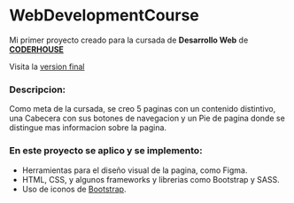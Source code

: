 # WebDevelopmentCourse

Mi primer proyecto creado para la cursada de **Desarrollo Web** de **[CODERHOUSE](https://www.coderhouse.com/)**

Visita la [version final](https://webdevelopmentcourse-70b19.web.app)

### Descripcion:

Como meta de la cursada, se creo 5 paginas con un contenido distintivo, una Cabecera con sus botones de navegacion y un Pie de pagina donde se distingue mas informacion sobre la pagina.

### En este proyecto se aplico y se implemento:

- Herramientas para el diseño visual de la pagina, como Figma.
- HTML, CSS, y algunos frameworks y librerias como Bootstrap y SASS.
- Uso de iconos de [Bootstrap](https://icons.getbootstrap.com/).
